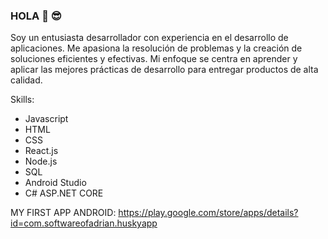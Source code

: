 ### HOLA 👋 😎

Soy un entusiasta desarrollador con experiencia en el desarrollo de aplicaciones. Me apasiona la resolución de problemas y la creación 
de soluciones eficientes y efectivas. Mi enfoque se centra en aprender y aplicar las mejores prácticas de desarrollo para entregar productos de alta calidad.

Skills: 
- Javascript 
- HTML
- CSS
- React.js
- Node.js
- SQL 
- Android Studio
- C# ASP.NET CORE



MY FIRST APP ANDROID: https://play.google.com/store/apps/details?id=com.softwareofadrian.huskyapp








